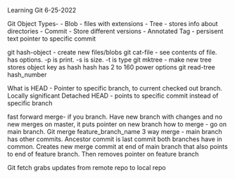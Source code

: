 Learning Git
6-25-2022

Git Object Types-
    - Blob - files with extensions
    - Tree - stores info about directories
    - Commit - Store different versions
    - Annotated Tag - persisent text pointer to specific commit

git hash-object - create new files/blobs
git cat-file - see contents of file. has options. -p is print. -s is size. -t is type
git mktree - make new tree
stores object key as hash
hash has 2 to 160 power options
git read-tree hash_number

What is HEAD
    - Pointer to specific branch, to current checked out branch. Locally significant
Detached HEAD - points to specific commit instead of specific branch

fast forward merge- if you branch. Have new branch with changes and no new merges on master, it puts pointer on new branch
how to merge - go on main branch. Git merge feature_branch_name
3 way merge - main branch has other commits. Ancestor commit is last commit both branches have in common. Creates new merge commit at end of main branch that also points to end of feature branch. Then removes pointer on feature branch

Git fetch grabs updates from remote repo to local repo